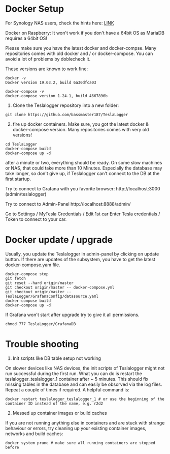 # Docker Setup
For Synology NAS users, check the hints here: [LINK](docker_setup_synology.md) 

Docker on Raspberry: It won't work if you don't have a 64bit OS as MariaDB requires a 64bit OS!

Please make sure you have the latest docker and docker-compse. Many repositories comes with old docker and / or docker-compose. You can avoid a lot of problems by doblecheck it.

These versions are known to work fine:
```
docker -v
Docker version 19.03.2, build 6a30dfca03

docker-compose -v
docker-compose version 1.24.1, build 4667896b
```

1. Clone the Teslalogger repository into a new folder:
```
git clone https://github.com/bassmaster187/TeslaLogger
```

2. fire up docker containers. Make sure, you got the latest docker & docker-compose version. Many repositories comes with very old versions!
```
cd TeslaLogger
docker-compose build
docker-compose up -d
```

after a minute or two, everything should be ready. On some slow machines or NAS, that could take more than 10 Minutes. Especially the database may take longer, so don't give up, if Teslalogger can't connect to the DB at the first startup. 

Try to connect to Grafana with you favorite browser:
http://localhost:3000 (admin/teslalogger)

Try to connect to Admin-Panel
http://localhost:8888/admin/

Go to Settings / MyTesla Credentials / Edit 1st car
Enter Tesla credentials / Token to connect to your car.

# Docker update / upgrade
Usually, you update the Teslalogger in admin-panel by clicking on update button.
If there are updates of the subsystem, you have to get the latest docker-compose.yam file.

```
docker-compose stop
git fetch
git reset --hard origin/master
git checkout origin/master -- docker-compose.yml
git checkout origin/master -- TeslaLogger/GrafanaConfig/datasource.yaml
docker-compose build
docker-compose up -d
```

If Grafana won't start after upgrade try to give it all permissions. 
```
chmod 777 TeslaLogger/GrafanaDB
```

# Trouble shooting
1. Init scripts like DB table setup not working

On slower devices like NAS devices, the init scripts of Teslalogger might not run successful during the first run. What you can do is restart the teslalogger_teslalogger_1 container after ~ 5 minutes. This should fix missing tables in the database and can easily be obsorved via the log files. Repeat a couple of times if required. A helpful command is:
```
docker restart teslalogger_teslalogger_1 # or use the beginning of the container ID instead of the name, e.g. r2d2
```

2. Messed up container images or build caches

If you are not running anything else in containers and are stuck with strange behaviour or errors, try cleaning up your existing container images, networks and build caches:
```
docker system prune # make sure all running containers are stopped before
```
